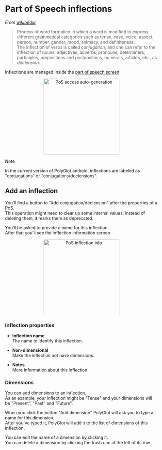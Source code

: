 # Part of Speech inflections  

*From [wikipedia](https://en.wikipedia.org/wiki/Inflection)*

> Process of word formation in which a word is modified to express different grammatical categories such as tense, case, voice, aspect, person, number, gender, mood, animacy, and definiteness.   
> The inflection of verbs is called *conjugation*, and one can refer to the inflection of nouns, adjectives, adverbs, pronouns, determiners, participles, prepositions and postpositions, numerals, articles, etc., as *declension*.  

Inflections are managed inside the [part of speech screen](pos.md#pos-info-screen).  

<p align="center">  
	<img src="/img/arrow_pos_inflections.png" alt="PoS access auto-generation" width="250"/>  
</p>  

<div class="admonition note">  
	<p class="admonition-title">Note</p>  
	<p>In the current version of PolyGlot android, inflections are labeled as "conjugations" or "conjugations/declensions".</p>  
</div> 

## Add an inflection  

You'll find a button to "Add conjugation/declension" after the properties of a PoS.  
This operation might need to clear up some internal values, instead of deleting them, it marks them as deprecated.  

You'll be asked to provide a name for this inflection.  
After that you'll see the inflection information screen.  

<p align="center">  
	<img src="/img/pos_inflection_info.png" alt="PoS inflection info" width="250"/>  
</p>  

### Inflection properties  

- **Inflection name**  
	The name to identify this inflection.  

- **Non-dimensional**  
	Make the inflection not have dimensions.  

- **Notes**  
	More information about this inflection.  

### Dimensions

You can add dimensions to an inflection.  
As an example, your inflection might be "Tense" and your dimensions will be "Present", "Past" and "Future".  

When you click the button "Add dimension" PolyGlot will ask you to type a name for this dimension.  
After you've typed it, PolyGlot will add it to the list of dimensions of this inflection.  

You can edit the name of a dimension by clicking it.  
You can delete a dimension by clicking the trash can at the left of its row.  